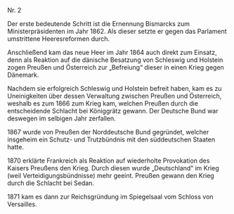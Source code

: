 Nr. 2



Der erste bedeutende Schritt ist die Ernennung Bismarcks zum Ministerpräsidenten im Jahr 1862. Als dieser setzte er gegen das Parlament umstrittene Heeresreformen durch.

Anschließend kam das neue Heer im Jahr 1864 auch direkt zum Einsatz, denn als Reaktion auf die dänische Besatzung von Schleswig und Holstein zogen Preußen und Österreich zur „Befreiung“ dieser in einen Krieg gegen Dänemark.

Nachdem sie erfolgreich Schleswig und Holstein befreit haben, kam es zu Uneinigkeiten über dessen Verwaltung zwischen Preußen und Österreich, weshalb es zum 1866 zum Krieg kam, welchen Preußen durch die entscheidende Schlacht bei Königgrätz gewann. Der Deutsche Bund war deswegen im selbigen Jahr zerfallen.

1867 wurde von Preußen der Norddeutsche Bund gegründet, welcher insgeheim ein Schutz- und Trutzbündnis mit den süddeutschen Staaten hatte.

1870 erklärte Frankreich als Reaktion auf wiederholte Provokation des Kaisers Preußens den Krieg. Durch diesen wurde „Deutschland“ im Krieg (weil Verteidigungsbündnisse) mehr geeint. Preußen gewann den Krieg durch die Schlacht bei Sedan.

1871 kam es dann zur Reichsgründung im Spiegelsaal vom Schloss von Versailles.



